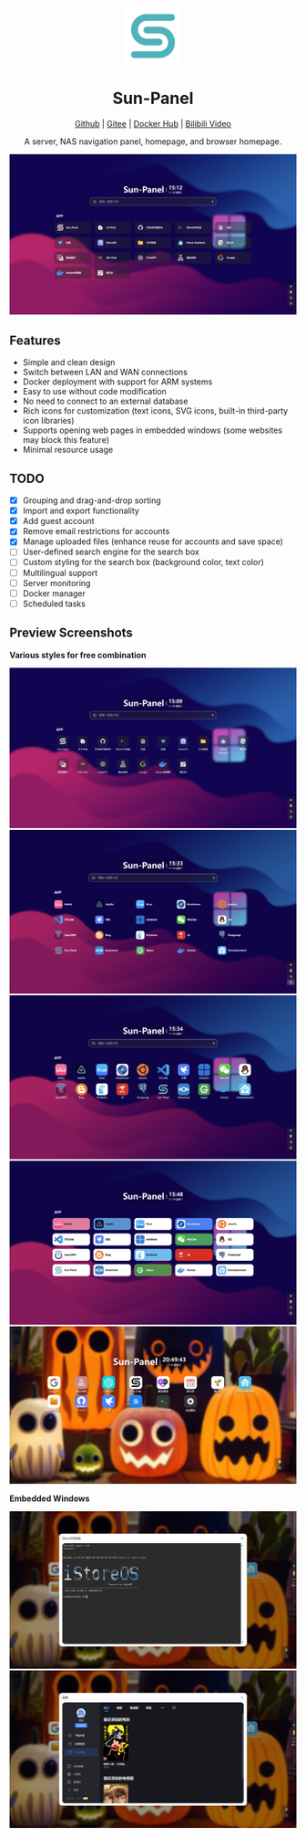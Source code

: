 <div align=center>

<img src="/images/logo.png" width="100" height="100" />

# Sun-Panel

<a href="https://github.com/hslr-s/sun-panel.git">Github</a> | <a href="https://gitee.com/hslr/sun-panel.git">Gitee</a> | <a href="https://hub.docker.com/r/hslr/sun-panel">Docker Hub</a> |  <a href="https://www.bilibili.com/video/BV1AC4y1U7va">Bilibili Video</a>

A server, NAS navigation panel, homepage, and browser homepage.

</div>

![](/images/icon-info-new.png)

## Features

- Simple and clean design
- Switch between LAN and WAN connections
- Docker deployment with support for ARM systems
- Easy to use without code modification
- No need to connect to an external database
- Rich icons for customization (text icons, SVG icons, built-in third-party icon libraries)
- Supports opening web pages in embedded windows (some websites may block this feature)
- Minimal resource usage

## TODO

- [x] Grouping and drag-and-drop sorting
- [x] Import and export functionality
- [x] Add guest account
- [x] Remove email restrictions for accounts
- [x] Manage uploaded files (enhance reuse for accounts and save space)
- [ ] User-defined search engine for the search box
- [ ] Custom styling for the search box (background color, text color)
- [ ] Multilingual support
- [ ] Server monitoring
- [ ] Docker manager
- [ ] Scheduled tasks

## Preview Screenshots

**Various styles for free combination**

![](/images/icon-small-new.png)
![](/images/transparent-info.png)
![](/images/transparent-small.png)
![](/images/solid-color-info.png)
![](/images/full-color-small.jpg)

**Embedded Windows**

![](/images/window-ssh.png)
![](/images/window-xunlei.png)
